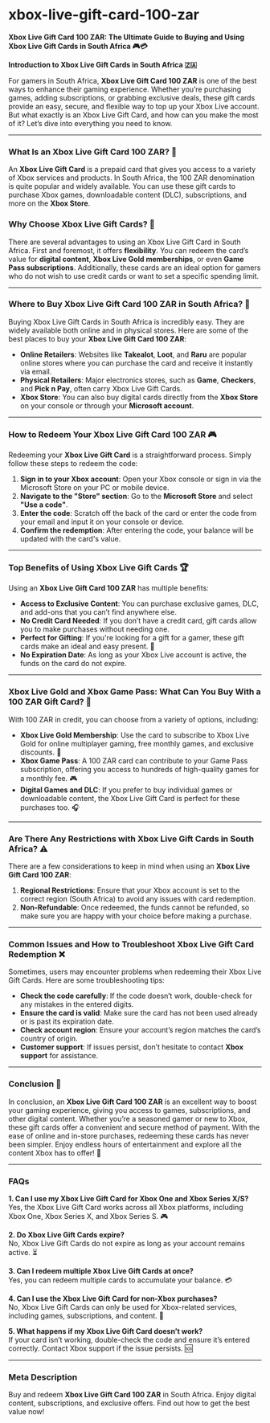 # xbox-live-gift-card-100-zar

**Xbox Live Gift Card 100 ZAR: The Ultimate Guide to Buying and Using Xbox Live Gift Cards in South Africa 🎮💳**

**Introduction to Xbox Live Gift Cards in South Africa 🇿🇦**

For gamers in South Africa, **Xbox Live Gift Card 100 ZAR** is one of the best ways to enhance their gaming experience. Whether you’re purchasing games, adding subscriptions, or grabbing exclusive deals, these gift cards provide an easy, secure, and flexible way to top up your Xbox Live account. But what exactly is an Xbox Live Gift Card, and how can you make the most of it? Let’s dive into everything you need to know.

---

### **What Is an Xbox Live Gift Card 100 ZAR? 🎁**

An **Xbox Live Gift Card** is a prepaid card that gives you access to a variety of Xbox services and products. In South Africa, the 100 ZAR denomination is quite popular and widely available. You can use these gift cards to purchase Xbox games, downloadable content (DLC), subscriptions, and more on the **Xbox Store**.

### **Why Choose Xbox Live Gift Cards? 🤔**

There are several advantages to using an Xbox Live Gift Card in South Africa. First and foremost, it offers **flexibility**. You can redeem the card’s value for **digital content**, **Xbox Live Gold memberships**, or even **Game Pass subscriptions**. Additionally, these cards are an ideal option for gamers who do not wish to use credit cards or want to set a specific spending limit.

---

### **Where to Buy Xbox Live Gift Card 100 ZAR in South Africa? 🛒**

Buying Xbox Live Gift Cards in South Africa is incredibly easy. They are widely available both online and in physical stores. Here are some of the best places to buy your **Xbox Live Gift Card 100 ZAR**:

- **Online Retailers**: Websites like **Takealot**, **Loot**, and **Raru** are popular online stores where you can purchase the card and receive it instantly via email.
- **Physical Retailers**: Major electronics stores, such as **Game**, **Checkers**, and **Pick n Pay**, often carry Xbox Live Gift Cards.
- **Xbox Store**: You can also buy digital cards directly from the **Xbox Store** on your console or through your **Microsoft account**.

---

### **How to Redeem Your Xbox Live Gift Card 100 ZAR 🎮**

Redeeming your **Xbox Live Gift Card** is a straightforward process. Simply follow these steps to redeem the code:

1. **Sign in to your Xbox account**: Open your Xbox console or sign in via the Microsoft Store on your PC or mobile device.
2. **Navigate to the "Store" section**: Go to the **Microsoft Store** and select **"Use a code"**.
3. **Enter the code**: Scratch off the back of the card or enter the code from your email and input it on your console or device.
4. **Confirm the redemption**: After entering the code, your balance will be updated with the card's value.

---

### **Top Benefits of Using Xbox Live Gift Cards 🏆**

Using an **Xbox Live Gift Card 100 ZAR** has multiple benefits:

- **Access to Exclusive Content**: You can purchase exclusive games, DLC, and add-ons that you can’t find anywhere else.
- **No Credit Card Needed**: If you don’t have a credit card, gift cards allow you to make purchases without needing one.
- **Perfect for Gifting**: If you're looking for a gift for a gamer, these gift cards make an ideal and easy present. 🎁
- **No Expiration Date**: As long as your Xbox Live account is active, the funds on the card do not expire.

---

### **Xbox Live Gold and Xbox Game Pass: What Can You Buy With a 100 ZAR Gift Card? 🤑**

With 100 ZAR in credit, you can choose from a variety of options, including:

- **Xbox Live Gold Membership**: Use the card to subscribe to Xbox Live Gold for online multiplayer gaming, free monthly games, and exclusive discounts. 🏅
- **Xbox Game Pass**: A 100 ZAR card can contribute to your Game Pass subscription, offering you access to hundreds of high-quality games for a monthly fee. 🎮
- **Digital Games and DLC**: If you prefer to buy individual games or downloadable content, the Xbox Live Gift Card is perfect for these purchases too. 🎧

---

### **Are There Any Restrictions with Xbox Live Gift Cards in South Africa? ⚠️**

There are a few considerations to keep in mind when using an **Xbox Live Gift Card 100 ZAR**:

1. **Regional Restrictions**: Ensure that your Xbox account is set to the correct region (South Africa) to avoid any issues with card redemption.
2. **Non-Refundable**: Once redeemed, the funds cannot be refunded, so make sure you are happy with your choice before making a purchase.

---

### **Common Issues and How to Troubleshoot Xbox Live Gift Card Redemption ❌**

Sometimes, users may encounter problems when redeeming their Xbox Live Gift Cards. Here are some troubleshooting tips:

- **Check the code carefully**: If the code doesn’t work, double-check for any mistakes in the entered digits.
- **Ensure the card is valid**: Make sure the card has not been used already or is past its expiration date.
- **Check account region**: Ensure your account’s region matches the card’s country of origin.
- **Customer support**: If issues persist, don’t hesitate to contact **Xbox support** for assistance.

---

### **Conclusion 🎯**

In conclusion, an **Xbox Live Gift Card 100 ZAR** is an excellent way to boost your gaming experience, giving you access to games, subscriptions, and other digital content. Whether you’re a seasoned gamer or new to Xbox, these gift cards offer a convenient and secure method of payment. With the ease of online and in-store purchases, redeeming these cards has never been simpler. Enjoy endless hours of entertainment and explore all the content Xbox has to offer! 🚀

---

### **FAQs**

**1. Can I use my Xbox Live Gift Card for Xbox One and Xbox Series X/S?**  
Yes, the Xbox Live Gift Card works across all Xbox platforms, including Xbox One, Xbox Series X, and Xbox Series S. 🎮

**2. Do Xbox Live Gift Cards expire?**  
No, Xbox Live Gift Cards do not expire as long as your account remains active. ⏳

**3. Can I redeem multiple Xbox Live Gift Cards at once?**  
Yes, you can redeem multiple cards to accumulate your balance. 💳

**4. Can I use the Xbox Live Gift Card for non-Xbox purchases?**  
No, Xbox Live Gift Cards can only be used for Xbox-related services, including games, subscriptions, and content. 🛒

**5. What happens if my Xbox Live Gift Card doesn’t work?**  
If your card isn’t working, double-check the code and ensure it’s entered correctly. Contact Xbox support if the issue persists. 🆘

---

### **Meta Description**

Buy and redeem **Xbox Live Gift Card 100 ZAR** in South Africa. Enjoy digital content, subscriptions, and exclusive offers. Find out how to get the best value now!
